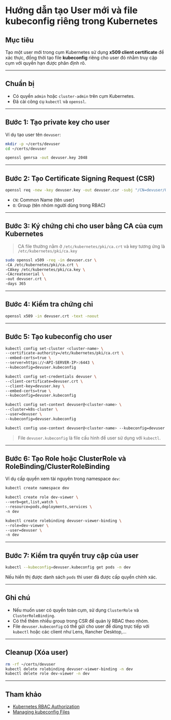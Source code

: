 # Hướng dẫn tạo User mới và file kubeconfig riêng trong Kubernetes

## Mục tiêu
Tạo một user mới trong cụm Kubernetes sử dụng **x509 client certificate** để xác thực, đồng thời tạo file **kubeconfig** riêng cho user đó nhằm truy cập cụm với quyền hạn được phân định rõ.

---

## Chuẩn bị
- Có quyền `admin` hoặc `cluster-admin` trên cụm Kubernetes.
- Đã cài công cụ `kubectl` và `openssl`.

---

## Bước 1: Tạo private key cho user

Ví dụ tạo user tên `devuser`:

```bash
mkdir -p ~/certs/devuser
cd ~/certs/devuser

openssl genrsa -out devuser.key 2048
```

---

## Bước 2: Tạo Certificate Signing Request (CSR)

```bash
openssl req -new -key devuser.key -out devuser.csr -subj "/CN=devuser/O=developer"
```

- `CN`: Common Name (tên user)
- `O`: Group (tên nhóm người dùng trong RBAC)

---

## Bước 3: Ký chứng chỉ cho user bằng CA của cụm Kubernetes

> CA file thường nằm ở `/etc/kubernetes/pki/ca.crt` và key tương ứng là `/etc/kubernetes/pki/ca.key`

```bash
sudo openssl x509 -req -in devuser.csr \
-CA /etc/kubernetes/pki/ca.crt \
-CAkey /etc/kubernetes/pki/ca.key \
-CAcreateserial \
-out devuser.crt \
-days 365
```

---

## Bước 4: Kiểm tra chứng chỉ

```bash
openssl x509 -in devuser.crt -text -noout
```

---

## Bước 5: Tạo kubeconfig cho user

```bash
kubectl config set-cluster <cluster-name> \
--certificate-authority=/etc/kubernetes/pki/ca.crt \
--embed-certs=true \
--server=https://<API-SERVER-IP>:6443 \
--kubeconfig=devuser.kubeconfig

kubectl config set-credentials devuser \
--client-certificate=devuser.crt \
--client-key=devuser.key \
--embed-certs=true \
--kubeconfig=devuser.kubeconfig

kubectl config set-context devuser@<cluster-name> \
--cluster=k8s-cluster \
--user=devuser \
--kubeconfig=devuser.kubeconfig

kubectl config use-context devuser@<cluster-name> --kubeconfig=devuser.kubeconfig
```

> File `devuser.kubeconfig` là file cấu hình để user sử dụng với `kubectl`.

---

## Bước 6: Tạo Role hoặc ClusterRole và RoleBinding/ClusterRoleBinding

Ví dụ cấp quyền xem tài nguyên trong namespace `dev`:

```bash
kubectl create namespace dev

kubectl create role dev-viewer \
--verb=get,list,watch \
--resource=pods,deployments,services \
-n dev

kubectl create rolebinding devuser-viewer-binding \
--role=dev-viewer \
--user=devuser \
-n dev
```

---

## Bước 7: Kiểm tra quyền truy cập của user

```bash
kubectl --kubeconfig=devuser.kubeconfig get pods -n dev
```

Nếu hiển thị được danh sách `pods` thì user đã được cấp quyền chính xác.

---

## Ghi chú

- Nếu muốn user có quyền toàn cụm, sử dụng `ClusterRole` và `ClusterRoleBinding`.
- Có thể thêm nhiều group trong CSR để quản lý RBAC theo nhóm.
- File `devuser.kubeconfig` có thể gửi cho user để dùng trực tiếp với `kubectl` hoặc các client như Lens, Rancher Desktop,...

---

## Cleanup (Xóa user)

```bash
rm -rf ~/certs/devuser
kubectl delete rolebinding devuser-viewer-binding -n dev
kubectl delete role dev-viewer -n dev
```

---

## Tham khảo

- [Kubernetes RBAC Authorization](https://kubernetes.io/docs/reference/access-authn-authz/rbac/)
- [Managing kubeconfig Files](https://kubernetes.io/docs/concepts/configuration/organize-cluster-access-kubeconfig/)
